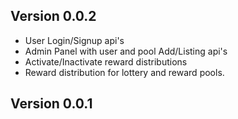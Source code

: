 ## Version 0.0.2
* User Login/Signup api's
* Admin Panel with user and pool Add/Listing api's
* Activate/Inactivate reward distributions
* Reward distribution for lottery and reward pools.

## Version 0.0.1